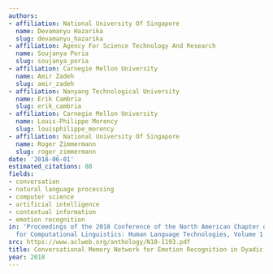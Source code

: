 ```yaml
---
authors:
- affiliation: National University Of Singapore
  name: Devamanyu Hazarika
  slug: devamanyu_hazarika
- affiliation: Agency For Science Technology And Research
  name: Soujanya Poria
  slug: soujanya_poria
- affiliation: Carnegie Mellon University
  name: Amir Zadeh
  slug: amir_zadeh
- affiliation: Nanyang Technological University
  name: Erik Cambria
  slug: erik_cambria
- affiliation: Carnegie Mellon University
  name: Louis-Philippe Morency
  slug: louisphilippe_morency
- affiliation: National University Of Singapore
  name: Roger Zimmermann
  slug: roger_zimmermann
date: '2018-06-01'
estimated_citations: 88
fields:
- conversation
- natural language processing
- computer science
- artificial intelligence
- contextual information
- emotion recognition
in: 'Proceedings of the 2018 Conference of the North American Chapter of the Association
  for Computational Linguistics: Human Language Technologies, Volume 1 (Long Papers)'
src: https://www.aclweb.org/anthology/N18-1193.pdf
title: Conversational Memory Network for Emotion Recognition in Dyadic Dialogue Videos.
year: 2018
---
```

